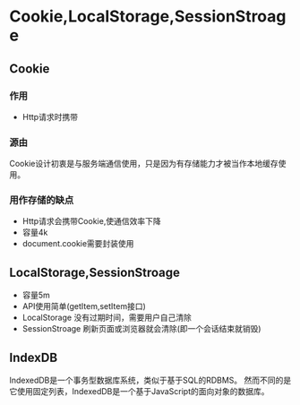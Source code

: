 # Cookie,LocalStorage,SessionStroage

## Cookie
### 作用
- Http请求时携带

### 源由

Cookie设计初衷是与服务端通信使用，只是因为有存储能力才被当作本地缓存使用。

### 用作存储的缺点
- Http请求会携带Cookie,使通信效率下降
- 容量4k
- document.cookie需要封装使用

## LocalStorage,SessionStroage
- 容量5m
- API使用简单(getItem,setItem接口)
- LocalStorage 没有过期时间，需要用户自己清除
- SessionStroage 刷新页面或浏览器就会清除(即一个会话结束就销毁)

## IndexDB
IndexedDB是一个事务型数据库系统，类似于基于SQL的RDBMS。 然而不同的是它使用固定列表，IndexedDB是一个基于JavaScript的面向对象的数据库。